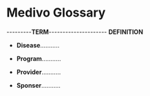 Medivo Glossary
===============
---------**TERM**--------------------- **DEFINITION** 
- **Disease**...........

- **Program**...........

- **Provider**...........

- **Sponser**...........
